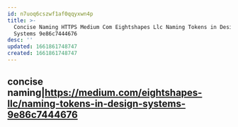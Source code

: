 ```yaml
---
id: n7uoq6cszwf1af0qqyxwn4p
title: >-
  Concise Naming HTTPS Medium Com Eightshapes Llc Naming Tokens in Design
  Systems 9e86c7444676
desc: ''
updated: 1661861748747
created: 1661861748747
---
```

## concise naming|<https://medium.com/eightshapes-llc/naming-tokens-in-design-systems-9e86c7444676>

